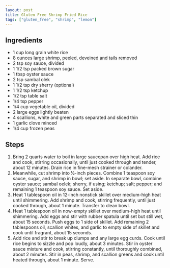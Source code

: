 ```yaml
---
layout: post
title: Gluten Free Shrimp Fried Rice
tags: ["gluten_free", "shrimp", "lemon"]
---
```

## Ingredients

* 1 cup long grain white rice
* 8 ounces large shrimp, peeled, deveined and tails removed
* 2 tsp soy sauce, divided
* 1 1/2 tsp packed brown sugar
* 1 tbsp oyster sauce
* 2 tsp sambal olek
* 1 1/2 tsp dry sherry (optional)
* 1 1/2 tsp ketchup
* 1/2 tsp table salt
* 1/4 tsp pepper
* 1/4 cup vegetable oil, divided
* 2 large eggs lightly beaten
* 4 scallions, white and green parts separated and sliced thin
* 1 garlic clove minced
* 1/4 cup frozen peas

## Steps

1. Bring 2 quarts water to boil in large saucepan over high heat. Add rice and cook, stirring occasionally, until just cooked through and tender, about 12 minutes. Drain rice in fine-mesh strainer or colander.
2. Meanwhile, cut shrimp into ½-inch pieces. Combine 1 teaspoon soy sauce, sugar, and shrimp in bowl; set aside. In separate bowl, combine oyster sauce; sambal oelek; sherry, if using; ketchup; salt; pepper; and remaining 1 teaspoon soy sauce. Set aside.
3. Heat 1 tablespoon oil in 12-inch nonstick skillet over medium-high heat until shimmering. Add shrimp and cook, stirring frequently, until just cooked through, about 1 minute. Transfer to clean bowl.
4. Heat 1 tablespoon oil in now-empty skillet over medium-high heat until shimmering. Add eggs and stir with rubber spatula until set but still wet, about 15 seconds. Push eggs to 1 side of skillet. Add remaining 2 tablespoons oil, scallion whites, and garlic to empty side of skillet and cook until fragrant, about 15 seconds.
5. Add rice and stir to break up clumps and any large egg curds. Cook until rice begins to sizzle and pop loudly, about 3 minutes. Stir in oyster sauce mixture and cook, stirring constantly, until thoroughly combined, about 2 minutes. Stir in peas, shrimp, and scallion greens and cook until heated through, about 1 minute. Serve.